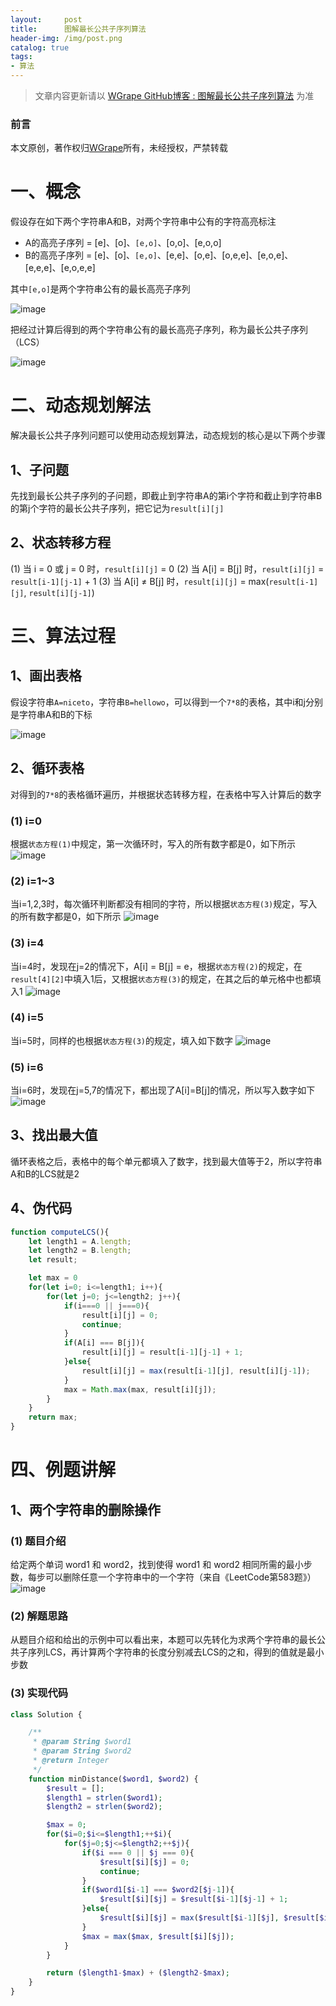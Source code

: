 ```yaml
---
layout:     post
title:      图解最长公共子序列算法
header-img: /img/post.png
catalog: true
tags:
- 算法
---
```


> 文章内容更新请以 [WGrape GitHub博客 : 图解最长公共子序列算法](https://github.com/WGrape/Blog/issues/9) 为准

### 前言
本文原创，著作权归[WGrape](https://github.com/WGrape)所有，未经授权，严禁转载

# 一、概念
假设存在如下两个字符串A和B，对两个字符串中公有的字符高亮标注

- A的高亮子序列 = [e]、[o]、`[e,o]`、[o,o]、[e,o,o]
- B的高亮子序列 = [e]、[o]、`[e,o]`、[e,e]、[o,e]、[o,e,e]、[e,o,e]、[e,e,e]、[e,o,e,e]

其中`[e,o]`是两个字符串公有的最长高亮子序列

![image](https://user-images.githubusercontent.com/35942268/167258484-f832c169-3ee8-4f5c-9977-75fb318eddb8.png)

把经过计算后得到的两个字符串公有的最长高亮子序列，称为最长公共子序列（LCS）

![image](https://user-images.githubusercontent.com/35942268/167258529-65fe0cd0-68ce-4773-9267-d69d5c678efc.png)

# 二、动态规划解法
解决最长公共子序列问题可以使用动态规划算法，动态规划的核心是以下两个步骤

## 1、子问题
先找到最长公共子序列的子问题，即截止到字符串A的第i个字符和截止到字符串B的第j个字符的最长公共子序列，把它记为`result[i][j]`

## 2、状态转移方程
(1) 当 i = 0 或 j = 0 时，`result[i][j]` = 0
(2) 当 A[i] = B[j] 时，`result[i][j]` = `result[i-1][j-1]` + 1
(3) 当 A[i] ≠ B[j] 时，`result[i][j]` = max(`result[i-1][j]`, `result[i][j-1]`)

# 三、算法过程
## 1、画出表格
假设字符串`A=niceto`，字符串`B=hellowo`，可以得到一个`7*8`的表格，其中i和j分别是字符串A和B的下标

![image](https://user-images.githubusercontent.com/35942268/167258632-5d3839b4-8241-4fdc-97a3-7ab6df4baebd.png)

## 2、循环表格
对得到的`7*8`的表格循环遍历，并根据状态转移方程，在表格中写入计算后的数字

### (1) i=0
根据`状态方程(1)`中规定，第一次循环时，写入的所有数字都是0，如下所示
![image](https://user-images.githubusercontent.com/35942268/167258649-1e110c79-3681-4bb6-9abc-0a764b4f9c2b.png)

### (2) i=1~3
当i=1,2,3时，每次循环判断都没有相同的字符，所以根据`状态方程(3)`规定，写入的所有数字都是0，如下所示
![image](https://user-images.githubusercontent.com/35942268/167258679-93a770fa-da7b-4e06-ab90-cb1829ea8690.png)

### (3) i=4
当i=4时，发现在j=2的情况下，A[i] = B[j] = e，根据`状态方程(2)`的规定，在`result[4][2]`中填入1后，又根据`状态方程(3)`的规定，在其之后的单元格中也都填入1
![image](https://user-images.githubusercontent.com/35942268/167258698-d74d1ad2-1fa8-4b33-93ba-53162cc778a9.png)

### (4) i=5
当i=5时，同样的也根据`状态方程(3)`的规定，填入如下数字
![image](https://user-images.githubusercontent.com/35942268/167258872-62344d12-8031-4c24-a1ff-7cd73e345252.png)

### (5) i=6
当i=6时，发现在j=5,7的情况下，都出现了A[i]=B[j]的情况，所以写入数字如下
![image](https://user-images.githubusercontent.com/35942268/167258911-02671dda-c207-427c-9372-e2df41142bf6.png)

## 3、找出最大值
循环表格之后，表格中的每个单元都填入了数字，找到最大值等于2，所以字符串A和B的LCS就是2

## 4、伪代码
```javascript
function computeLCS(){
    let length1 = A.length;
    let length2 = B.length;
    let result;

    let max = 0
    for(let i=0; i<=length1; i++){
        for(let j=0; j<=length2; j++){
            if(i===0 || j===0){
                result[i][j] = 0;
                continue;
            }
            if(A[i] === B[j]){
                result[i][j] = result[i-1][j-1] + 1;
            }else{
                result[i][j] = max(result[i-1][j], result[i][j-1]);
            }
            max = Math.max(max, result[i][j]);
        }
    }
    return max;
}
```
# 四、例题讲解
## 1、两个字符串的删除操作

### (1) 题目介绍
给定两个单词 word1 和 word2，找到使得 word1 和 word2 相同所需的最小步数，每步可以删除任意一个字符串中的一个字符（来自《LeetCode第583题》）
![image](https://user-images.githubusercontent.com/35942268/167258958-b40274a9-1fba-449c-9f3a-9ef05c903b25.png)

### (2) 解题思路
从题目介绍和给出的示例中可以看出来，本题可以先转化为求两个字符串的最长公共子序列LCS，再计算两个字符串的长度分别减去LCS的之和，得到的值就是最小步数
### (3) 实现代码
```php
class Solution {

    /**
     * @param String $word1
     * @param String $word2
     * @return Integer
     */
    function minDistance($word1, $word2) {
        $result = [];
        $length1 = strlen($word1);
        $length2 = strlen($word2);

        $max = 0;
        for($i=0;$i<=$length1;++$i){
            for($j=0;$j<=$length2;++$j){
                if($i === 0 || $j === 0){
                    $result[$i][$j] = 0;
                    continue;
                }
                if($word1[$i-1] === $word2[$j-1]){
                    $result[$i][$j] = $result[$i-1][$j-1] + 1;
                }else{
                    $result[$i][$j] = max($result[$i-1][$j], $result[$i][$j-1]);
                }
                $max = max($max, $result[$i][$j]);
            }
        }

        return ($length1-$max) + ($length2-$max);
    }
}
```
